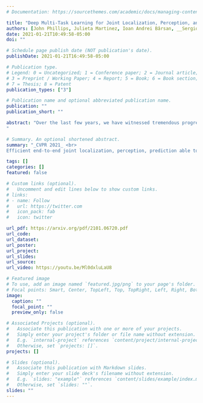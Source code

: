 ```yaml
---
# Documentation: https://sourcethemes.com/academic/docs/managing-content/

title: "Deep Multi-Task Learning for Joint Localization, Perception, and Prediction"
authors: [John Phillips, Julieta Martinez, Ioan Andrei Bârsan, __Sergio Casas__, Abbas Sadat, Raquel Urtasun]
date: 2021-01-21T10:49:58-05:00
doi: ""

# Schedule page publish date (NOT publication's date).
publishDate: 2021-01-21T16:49:58-05:00

# Publication type.
# Legend: 0 = Uncategorized; 1 = Conference paper; 2 = Journal article;
# 3 = Preprint / Working Paper; 4 = Report; 5 = Book; 6 = Book section;
# 7 = Thesis; 8 = Patent
publication_types: ["3"]

# Publication name and optional abbreviated publication name.
publication: ""
publication_short: ""

abstract: "Over the last few years, we have witnessed tremendous progress on many subtasks of autonomous driving, including perception, motion forecasting, and motion planning. However, these systems often assume that the car is accurately localized against a high-definition map. In this paper we question this assumption, and investigate the issues that arise in state-of-the-art autonomy stacks under localization error. Based on our observations, we design a system that jointly performs perception, prediction, and localization. Our architecture is able to reuse computation between both tasks, and is thus able to correct localization errors efficiently. We show experiments on a large-scale autonomy dataset, demonstrating the efficiency and accuracy of our proposed approach.
"

# Summary. An optional shortened abstract.
summary: "_CVPR 2021_ <br>
Efficient end-to-end joint localization, perception, prediction able to correct localization errors"

tags: []
categories: []
featured: false

# Custom links (optional).
#   Uncomment and edit lines below to show custom links.
# links:
# - name: Follow
#   url: https://twitter.com
#   icon_pack: fab
#   icon: twitter

url_pdf: https://arxiv.org/pdf/2101.06720.pdf
url_code:
url_dataset:
url_poster:
url_project:
url_slides:
url_source:
url_video: https://youtu.be/Ml0dxluLaU8

# Featured image
# To use, add an image named `featured.jpg/png` to your page's folder. 
# Focal points: Smart, Center, TopLeft, Top, TopRight, Left, Right, BottomLeft, Bottom, BottomRight.
image:
  caption: ""
  focal_point: ""
  preview_only: false

# Associated Projects (optional).
#   Associate this publication with one or more of your projects.
#   Simply enter your project's folder or file name without extension.
#   E.g. `internal-project` references `content/project/internal-project/index.md`.
#   Otherwise, set `projects: []`.
projects: []

# Slides (optional).
#   Associate this publication with Markdown slides.
#   Simply enter your slide deck's filename without extension.
#   E.g. `slides: "example"` references `content/slides/example/index.md`.
#   Otherwise, set `slides: ""`.
slides: ""
---
```

